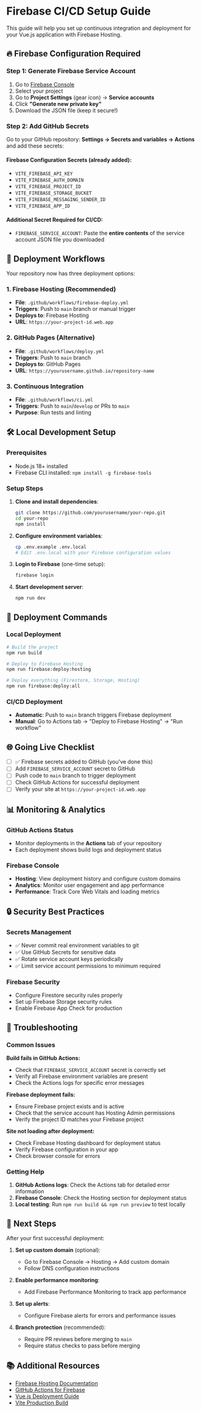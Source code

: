 # Firebase CI/CD Setup Guide

This guide will help you set up continuous integration and deployment for your Vue.js application with Firebase Hosting.

## 🔥 Firebase Configuration Required

### Step 1: Generate Firebase Service Account

1. Go to [Firebase Console](https://console.firebase.google.com/)
2. Select your project
3. Go to **Project Settings** (gear icon) → **Service accounts**
4. Click **"Generate new private key"**
5. Download the JSON file (keep it secure!)

### Step 2: Add GitHub Secrets

Go to your GitHub repository: **Settings → Secrets and variables → Actions** and add these secrets:

#### Firebase Configuration Secrets (already added):
- `VITE_FIREBASE_API_KEY`
- `VITE_FIREBASE_AUTH_DOMAIN`
- `VITE_FIREBASE_PROJECT_ID`
- `VITE_FIREBASE_STORAGE_BUCKET`
- `VITE_FIREBASE_MESSAGING_SENDER_ID`
- `VITE_FIREBASE_APP_ID`

#### Additional Secret Required for CI/CD:
- `FIREBASE_SERVICE_ACCOUNT`: Paste the **entire contents** of the service account JSON file you downloaded

## 🚀 Deployment Workflows

Your repository now has three deployment options:

### 1. Firebase Hosting (Recommended)
- **File**: `.github/workflows/firebase-deploy.yml`
- **Triggers**: Push to `main` branch or manual trigger
- **Deploys to**: Firebase Hosting
- **URL**: `https://your-project-id.web.app`

### 2. GitHub Pages (Alternative)
- **File**: `.github/workflows/deploy.yml`
- **Triggers**: Push to `main` branch
- **Deploys to**: GitHub Pages
- **URL**: `https://yourusername.github.io/repository-name`

### 3. Continuous Integration
- **File**: `.github/workflows/ci.yml`
- **Triggers**: Push to `main`/`develop` or PRs to `main`
- **Purpose**: Run tests and linting

## 🛠️ Local Development Setup

### Prerequisites
- Node.js 18+ installed
- Firebase CLI installed: `npm install -g firebase-tools`

### Setup Steps

1. **Clone and install dependencies**:
   ```bash
   git clone https://github.com/yourusername/your-repo.git
   cd your-repo
   npm install
   ```

2. **Configure environment variables**:
   ```bash
   cp .env.example .env.local
   # Edit .env.local with your Firebase configuration values
   ```

3. **Login to Firebase** (one-time setup):
   ```bash
   firebase login
   ```

4. **Start development server**:
   ```bash
   npm run dev
   ```

## 🔄 Deployment Commands

### Local Deployment
```bash
# Build the project
npm run build

# Deploy to Firebase Hosting
npm run firebase:deploy:hosting

# Deploy everything (Firestore, Storage, Hosting)
npm run firebase:deploy:all
```

### CI/CD Deployment
- **Automatic**: Push to `main` branch triggers Firebase deployment
- **Manual**: Go to Actions tab → "Deploy to Firebase Hosting" → "Run workflow"

## 🌐 Going Live Checklist

- [ ] ✅ Firebase secrets added to GitHub (you've done this)
- [ ] Add `FIREBASE_SERVICE_ACCOUNT` secret to GitHub
- [ ] Push code to `main` branch to trigger deployment
- [ ] Check GitHub Actions for successful deployment
- [ ] Verify your site at `https://your-project-id.web.app`

## 📊 Monitoring & Analytics

### GitHub Actions Status
- Monitor deployments in the **Actions** tab of your repository
- Each deployment shows build logs and deployment status

### Firebase Console
- **Hosting**: View deployment history and configure custom domains
- **Analytics**: Monitor user engagement and app performance
- **Performance**: Track Core Web Vitals and loading metrics

## 🔒 Security Best Practices

### Secrets Management
- ✅ Never commit real environment variables to git
- ✅ Use GitHub Secrets for sensitive data
- ✅ Rotate service account keys periodically
- ✅ Limit service account permissions to minimum required

### Firebase Security
- Configure Firestore security rules properly
- Set up Firebase Storage security rules
- Enable Firebase App Check for production

## 🐛 Troubleshooting

### Common Issues

**Build fails in GitHub Actions:**
- Check that `FIREBASE_SERVICE_ACCOUNT` secret is correctly set
- Verify all Firebase environment variables are present
- Check the Actions logs for specific error messages

**Firebase deployment fails:**
- Ensure Firebase project exists and is active
- Check that the service account has Hosting Admin permissions
- Verify the project ID matches your Firebase project

**Site not loading after deployment:**
- Check Firebase Hosting dashboard for deployment status
- Verify Firebase configuration in your app
- Check browser console for errors

### Getting Help

1. **GitHub Actions logs**: Check the Actions tab for detailed error information
2. **Firebase Console**: Check the Hosting section for deployment status
3. **Local testing**: Run `npm run build && npm run preview` to test locally

## 🎯 Next Steps

After your first successful deployment:

1. **Set up custom domain** (optional):
   - Go to Firebase Console → Hosting → Add custom domain
   - Follow DNS configuration instructions

2. **Enable performance monitoring**:
   - Add Firebase Performance Monitoring to track app performance

3. **Set up alerts**:
   - Configure Firebase alerts for errors and performance issues

4. **Branch protection** (recommended):
   - Require PR reviews before merging to `main`
   - Require status checks to pass before merging

## 📚 Additional Resources

- [Firebase Hosting Documentation](https://firebase.google.com/docs/hosting)
- [GitHub Actions for Firebase](https://github.com/FirebaseExtended/action-hosting-deploy)
- [Vue.js Deployment Guide](https://vuejs.org/guide/best-practices/production-deployment.html)
- [Vite Production Build](https://vitejs.dev/guide/build.html)